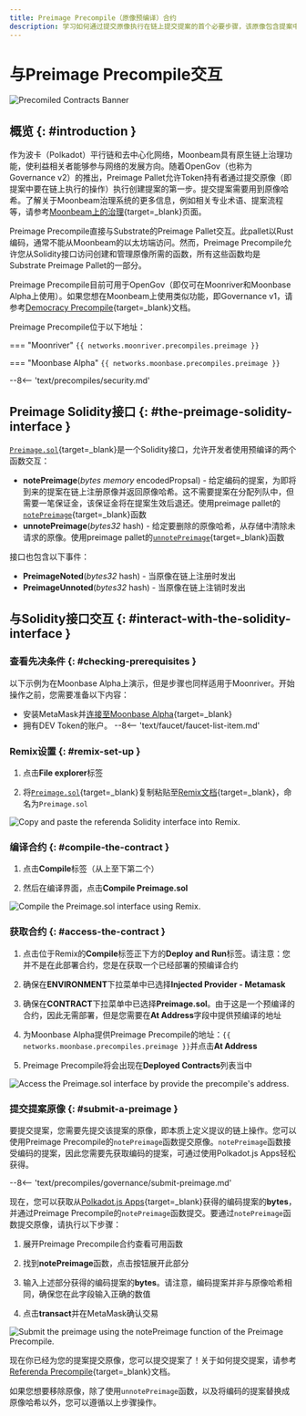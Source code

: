 ```yaml
---
title: Preimage Precompile（原像预编译）合约
description: 学习如何通过提交原像执行在链上提交提案的首个必要步骤，该原像包含提案中要执行操作。
---
```


# 与Preimage Precompile交互

![Precomiled Contracts Banner](/images/builders/pallets-precompiles/precompiles/preimage/preimage-banner.png)

## 概览 {: #introduction }

作为波卡（Polkadot）平行链和去中心化网络，Moonbeam具有原生链上治理功能，使利益相关者能够参与网络的发展方向。随着OpenGov（也称为Governance v2）的推出，Preimage Pallet允许Token持有者通过提交原像（即提案中要在链上执行的操作）执行创建提案的第一步。提交提案需要用到原像哈希。了解关于Moonbeam治理系统的更多信息，例如相关专业术语、提案流程等，请参考[Moonbeam上的治理](/learn/features/governance){target=_blank}页面。

Preimage Precompile直接与Substrate的Preimage Pallet交互。此pallet以Rust编码，通常不能从Moonbeam的以太坊端访问。然而，Preimage Precompile允许您从Solidity接口访问创建和管理原像所需的函数，所有这些函数均是Substrate Preimage Pallet的一部分。

Preimage Precompile目前可用于OpenGov（即仅可在Moonriver和Moonbase Alpha上使用）。如果您想在Moonbeam上使用类似功能，即Governance v1，请参考[Democracy Precompile](/builders/pallets-precompiles/precompiles/democracy){target=_blank}文档。

Preimage Precompile位于以下地址：

=== "Moonriver"
     ```
     {{ networks.moonriver.precompiles.preimage }}
     ```

=== "Moonbase Alpha"
     ```
     {{ networks.moonbase.precompiles.preimage }}
     ```

--8<-- 'text/precompiles/security.md'

## Preimage Solidity接口 {: #the-preimage-solidity-interface }

[`Preimage.sol`](https://github.com/moonbeam-foundation/moonbeam/blob/master/precompiles/preimage/Preimage.sol){target=_blank}是一个Solidity接口，允许开发者使用预编译的两个函数交互：

- **notePreimage**(*bytes memory* encodedPropsal) - 给定编码的提案，为即将到来的提案在链上注册原像并返回原像哈希。这不需要提案在分配列队中，但需要一笔保证金，该保证金将在提案生效后退还。使用preimage pallet的[`notePreimage`](/builders/pallets-precompiles/pallets/preimage/#:~:text=notePreimage(encodedProposal)){target=_blank}函数
- **unnotePreimage**(*bytes32* hash) - 给定要删除的原像哈希，从存储中清除未请求的原像。使用preimage pallet的[`unnotePreimage`](/builders/pallets-precompiles/pallets/preimage/#:~:text=notePreimage(hash)){target=_blank}函数

接口也包含以下事件：

- **PreimageNoted**(*bytes32* hash) - 当原像在链上注册时发出
- **PreimageUnnoted**(*bytes32* hash) - 当原像在链上注销时发出

## 与Solidity接口交互 {: #interact-with-the-solidity-interface }

### 查看先决条件 {: #checking-prerequisites } 

以下示例为在Moonbase Alpha上演示，但是步骤也同样适用于Moonriver。开始操作之前，您需要准备以下内容：

 - 安装MetaMask并[连接至Moonbase Alpha](/tokens/connect/metamask/){target=_blank}
 - 拥有DEV Token的账户。
 --8<-- 'text/faucet/faucet-list-item.md'

### Remix设置 {: #remix-set-up } 

1. 点击**File explorer**标签

2. 将[`Preimage.sol`](https://github.com/moonbeam-foundation/moonbeam/blob/master/precompiles/preimage/Preimage.sol){target=_blank}复制粘贴至[Remix文档](https://remix.ethereum.org/){target=_blank}，命名为`Preimage.sol`

![Copy and paste the referenda Solidity interface into Remix.](/images/builders/pallets-precompiles/precompiles/preimage/preimage-1.png)

### 编译合约 {: #compile-the-contract } 

1. 点击**Compile**标签（从上至下第二个）

2. 然后在编译界面，点击**Compile Preimage.sol**

![Compile the Preimage.sol interface using Remix.](/images/builders/pallets-precompiles/precompiles/preimage/preimage-2.png)

### 获取合约 {: #access-the-contract } 

1. 点击位于Remix的**Compile**标签正下方的**Deploy and Run**标签。请注意：您并不是在此部署合约，您是在获取一个已经部署的预编译合约

2. 确保在**ENVIRONMENT**下拉菜单中已选择**Injected Provider - Metamask**

3. 确保在**CONTRACT**下拉菜单中已选择**Preimage.sol**。由于这是一个预编译的合约，因此无需部署，但是您需要在**At Address**字段中提供预编译的地址

4. 为Moonbase Alpha提供Preimage Precompile的地址：`{{ networks.moonbase.precompiles.preimage }}`并点击**At Address**

5. Preimage Precompile将会出现在**Deployed Contracts**列表当中

![Access the Preimage.sol interface by provide the precompile's address.](/images/builders/pallets-precompiles/precompiles/preimage/preimage-3.png)

### 提交提案原像 {: #submit-a-preimage } 

要提交提案，您需要先提交该提案的原像，即本质上定义提议的链上操作。您可以使用Preimage Precompile的`notePreimage`函数提交原像。`notePreimage`函数接受编码的提案，因此您需要先获取编码的提案，可通过使用Polkadot.js Apps轻松获得。

--8<-- 'text/precompiles/governance/submit-preimage.md'

现在，您可以获取从[Polkadot.js Apps](https://polkadot.js.org/apps?rpc=wss://wss.api.moonbase.moonbeam.network%2Fpublic-ws#/democracy){target=_blank}获得的编码提案的**bytes**，并通过Preimage Precompile的`notePreimage`函数提交。要通过`notePreimage`函数提交原像，请执行以下步骤：

1. 展开Preimage Precompile合约查看可用函数

2. 找到**notePreimage**函数，点击按钮展开此部分

3. 输入上述部分获得的编码提案的**bytes**。请注意，编码提案并非与原像哈希相同，确保您在此字段输入正确的数值

4. 点击**transact**并在MetaMask确认交易

![Submit the preimage using the notePreimage function of the Preimage Precompile.](/images/builders/pallets-precompiles/precompiles/preimage/preimage-4.png)

现在你已经为您的提案提交原像，您可以提交提案了！关于如何提交提案，请参考[Referenda Precompile](/builders/pallets-precompiles/precompiles/referenda){target=_blank}文档。

如果您想要移除原像，除了使用`unnotePreimage`函数，以及将编码的提案替换成原像哈希以外，您可以遵循以上步骤操作。
